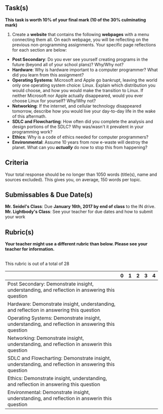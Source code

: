 
Task(s)
-------

**This task is worth 10% of your final mark (10 of the 30% culminating mark)**

1. Create a **website** that contains the following **webpages** with a menu connecting them all.  On each webpage, you will be reflecting on the previous non-programming assignments.  Your specific page reflections for each section are below:
* __Post Secondary__: Do you ever see yourself creating programs in the future (beyond all of your school plans)?  Why/Why not?
* __Hardware__: Why is hardware important to a computer programmer? What did you learn from this assignment?
* __Operating Systems__: Microsoft and Apple go bankrupt, leaving the world only one operating system choice: Linux.  Explain which distribution you would choose, and how you would make the transition to Linux.  If neither Microsoft nor Apple actually disappeared, would you ever choose Linux for yourself? Why/Why not?
* __Networking__: If the internet, and cellular technology disappeared tomorrow, describe how you would live your day-to-day life in the wake of this aftermath.
* __SDLC and Flowcharting__: How often did you complete the analysis and design portions of the SDLC? Why was/wasn't it prevalent in your programming work? 
* __Ethics__: Why is a code of ethics needed for computer programmers?
* __Environmental__: Assume 10 years from now e-waste will destroy the planet.  What can you _**actually**_ do now to stop this from happening?



Criteria
-------
Your total response should be no longer than 1050 words (title(s), name and sources excluded).  This gives you, on average, 150 words per topic.


Submissables & Due Date(s)
----------
**Mr. Seidel's Class**: Due **January 16th, 2017 by end of class** to the IN drive.  
**Mr. Lightbody's Class**: See your teacher for due dates and how to submit your work


Rubric(s)
---------
**Your teacher might use a different rubric than below.  Please see your teacher for information.**
<br/><br/>

This rubric is out of a total of 28

|                                          | 0    | 1    | 2    | 3    | 4    |
| ---------------------------------------- | ---- | ---- | ---- | ---- | ---- |
| Post Secondary: Demonstrate insight, understanding, and reflection in answering this question |      |      |      |      |      |
| Hardware: Demonstrate insight, understanding, and reflection in answering this question |      |      |      |      |      |
| Operating Systems: Demonstrate insight, understanding, and reflection in answering this question |      |      |      |      |      |
| Networking: Demonstrate insight, understanding, and reflection in answerin this question |      |      |      |      |      |
| SDLC and Flowcharting: Demonstrate insight, understanding, and reflection in answering this question |      |      |      |      |      |
| Ethics: Demonstrate insight, understanding, and reflection in answering this question |      |      |      |      |      |
| Environmental: Demonstrate insight, understanding, and reflection in answerin this question |      |      |      |      |      |
